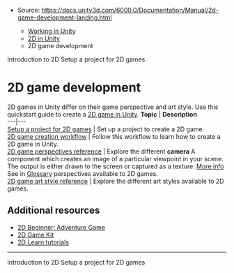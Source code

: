 * Source: https://docs.unity3d.com/6000.0/Documentation/Manual/2d-game-development-landing.html

  * [Working in Unity](https://docs.unity3d.com/6000.0/Documentation/Manual/working-in-unity.html)
  * [2D in Unity](https://docs.unity3d.com/6000.0/Documentation/Manual/Unity2D.html)
  * 2D game development


[](https://docs.unity3d.com/6000.0/Documentation/Manual/introduction-2d.html)
Introduction to 2D
[](https://docs.unity3d.com/6000.0/Documentation/Manual/setup-project-2d-game.html)
Setup a project for 2D games
# 2D game development
2D games in Unity differ on their game perspective and art style. Use this quickstart guide to create a [2D game in Unity](https://docs.unity3d.com/6000.0/Documentation/Manual/Unity2D.html).
**Topic** | **Description**  
---|---  
[Setup a project for 2D games](https://docs.unity3d.com/6000.0/Documentation/Manual/setup-project-2d-game.html) | Set up a project to create a 2D game.  
[2D game creation workflow](https://docs.unity3d.com/6000.0/Documentation/Manual/2d-game-creation-wokflow.html) | Follow this workflow to learn how to create a 2D game in Unity.  
[2D game perspectives reference](https://docs.unity3d.com/6000.0/Documentation/Manual/2d-game-perspective-reference.html) | Explore the different **camera** A component which creates an image of a particular viewpoint in your scene. The output is either drawn to the screen or captured as a texture. [More info](https://docs.unity3d.com/6000.0/Documentation/Manual/CamerasOverview.html)  
See in [Glossary](https://docs.unity3d.com/6000.0/Documentation/Manual/Glossary.html#Camera) perspectives available to 2D games.  
[2D game art style reference](https://docs.unity3d.com/6000.0/Documentation/Manual/2d-game-art-syle-reference.html) | Explore the different art styles available to 2D games.  
## Additional resources
  * [2D Beginner: Adventure Game](https://learn.unity.com/course/2d-beginner-adventure-game)
  * [2D Game Kit](https://learn.unity.com/project/2d-game-kit)
  * [2D Learn tutorials](https://learn.unity.com/search?k=\["tag%3A58088f5f0909150077ca2bc6"\])


* * *
[](https://docs.unity3d.com/6000.0/Documentation/Manual/introduction-2d.html)
Introduction to 2D
[](https://docs.unity3d.com/6000.0/Documentation/Manual/setup-project-2d-game.html)
Setup a project for 2D games
